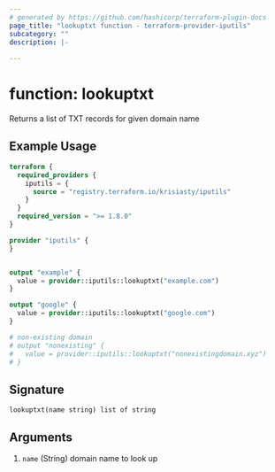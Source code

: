 ```yaml
---
# generated by https://github.com/hashicorp/terraform-plugin-docs
page_title: "lookuptxt function - terraform-provider-iputils"
subcategory: ""
description: |-
  
---
```


# function: lookuptxt

Returns a list of TXT records for given domain name

## Example Usage

```terraform
terraform {
  required_providers {
    iputils = {
      source = "registry.terraform.io/krisiasty/iputils"
    }
  }
  required_version = ">= 1.8.0"
}

provider "iputils" {
}


output "example" {
  value = provider::iputils::lookuptxt("example.com")
}

output "google" {
  value = provider::iputils::lookuptxt("google.com")
}

# non-existing domain
# output "nonexisting" {
#   value = provider::iputils::lookuptxt("nonexistingdomain.xyz")
# }
```

## Signature

<!-- signature generated by tfplugindocs -->
```text
lookuptxt(name string) list of string
```

## Arguments

<!-- arguments generated by tfplugindocs -->
1. `name` (String) domain name to look up
